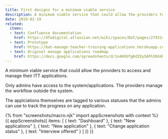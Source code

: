 ```yaml
---
title: First designs for a minimum viable service
description: A minimum viable service that could allow the providers to access and manage their ITT applications.
date: 2019-02-19
related:
  items:
  - text: Confluence documentation
    href: https://dfedigital.atlassian.net/wiki/spaces/BaT/pages/279314433/Designs
  - text: Prototype
    href: https://bat-manage-teacher-training-applications.herokuapp.com/provider/v01/index
  - text: Original manage applications roadmap
    href: https://docs.google.com/spreadsheets/d/1n4HVUfgKdZXySAFh3KXdCqZ-Ru71DVt7RAxOvl_NO3Y
---
```

A minimum viable service that could allow the providers to access and manage their ITT applications.

Only admins have access to the system/applications. The providers manage the workflow outside the system.

The applciations themselves are tagged to various statuses that the admins can use to track the progress on any application.

{% from "screenshots/macro.njk" import appScreenshots with context %}
{{ appScreenshots({
  items: [
    { text: "Dashboard" },
    { text: "New applications" },
    { text: "New application" },
    { text: "Change application status" },
    { text: "Interview offered" }
  ]
}) }}
